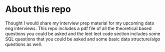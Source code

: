 # About this repo

Thought I would share my interview prep material for my upcoming data eng interviews. This repo includes a pdf file of all the theoretical based questions you could be asked and the leet leet code section includes some SQL questions that you could be asked and some basic data structure/algo questions as well. 